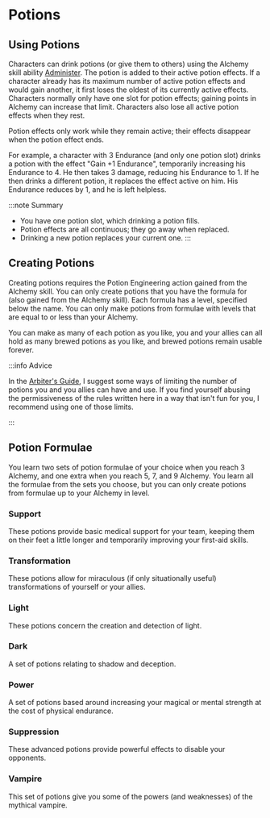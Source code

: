 # Potions

## Using Potions

Characters can drink potions (or give them to others) using the Alchemy skill ability [Administer](/skills/hand/alchemy/#1-administer). The potion is added to their active potion effects. If a character already has its maximum number of active potion effects and would gain another, it first loses the oldest of its currently active effects. Characters normally only have one slot for potion effects; gaining points in Alchemy can increase that limit.
Characters also lose all active potion effects when they rest.

Potion effects only work while they remain active; their effects disappear when the potion effect ends.

For example, a character with 3 Endurance (and only one potion slot) drinks a potion with the effect "Gain +1 Endurance", temporarily increasing his Endurance to 4. He then takes 3 damage, reducing his Endurance to 1. If he then drinks a different potion, it replaces the effect active on him. His Endurance reduces by 1, and he is left helpless.

:::note Summary

- You have one potion slot, which drinking a potion fills.
- Potion effects are all continuous; they go away when replaced.
- Drinking a new potion replaces your current one.
  :::

## Creating Potions

Creating potions requires the Potion Engineering action gained from the Alchemy skill. You can only create potions that you have the formula for (also gained from the Alchemy skill). Each formula has a level, specified below the name. You can only make potions from formulae with levels that are equal to or less than your Alchemy.

You can make as many of each potion as you like, you and your allies can all hold as many brewed potions as you like, and brewed potions remain usable forever.

:::info Advice

In the [Arbiter's Guide](/arbiters-guide#potion-brewing-and-money-making), I suggest some ways of limiting the number of potions you and you allies can have and use. If you find yourself abusing the permissiveness of the rules written here in a way that isn't fun for you, I recommend using one of those limits.

:::

## Potion Formulae

You learn two sets of potion formulae of your choice when you reach 3 Alchemy, and one extra when you reach 5, 7, and 9 Alchemy. You learn all the formulae from the sets you choose, but you can only create potions from formulae up to your Alchemy in level.

### Support

These potions provide basic medical support for your team, keeping them on their feet a little longer and temporarily improving your first-aid skills.

<PotionCard
strength = {1}
title = "Anodyne Tea"
effect = "+1 Endurance." />

<PotionCard
strength = {3}
title = "Cure-All"
effect = "You suffer no ill effects from diseases. Any diseases you have do not get worse." />

<PotionCard
strength = {5}
title = "Nurse's Aid"
effect = "+2 Medicine, -2 Depths." />

<PotionCard
strength = {9}
title = "Anaesthesia"
effect = "+3 Endurance, -1 Energetics." />

### Transformation

These potions allow for miraculous (if only situationally useful) transformations of yourself or your allies.

<PotionCard
strength = {3}
title = "Buoyancy Oil"
effect = "You can walk on liquids." />

<PotionCard
strength = {5}
title = "Giant Juice"
effect = "Multiply your size by 2. You can lift and carry larger objects." />

<PotionCard
strength = {7}
title = "Liliputian Extract"
effect = "Divide your size by 2." />

### Light

These potions concern the creation and detection of light.

<PotionCard
strength = {1}
title = "Glow Tonic"
effect = "You emit light to a distance of 10 m." />

<PotionCard
strength = {5}
title = "Shine Splicer"
effect = "When you touch solid surfaces with your bare skin you leave a glowing residue. The residue lasts for ten minutes and emits light to a distance of 5 m." />

<PotionCard
strength = {5}
title = "Bottled Beacon"
effect = "While your eyes are open, radiant light from them illuminates anything within your field of vision to a distance of 30 m." />

<PotionCard
strength = {9}
title = "Luminous"
effect = "You emit light to a distance of 50 m. Other creatures within 5 m of you cannot see." />

### Dark

A set of potions relating to shadow and deception.

<PotionCard
strength = {3}
title = "Eyes Subterranean"
effect = "You can see in total darkness, but not in any other level of light." />

<PotionCard
strength = {7}
title = "Cthonic Concoction"
effect = "You can hide in dim light as if it were darkness, and creatures cannot see you in dim light if they aren't aware of you." />

<PotionCard
strength = {9}
title = "Unlight"
effect = "You are invisible." />

### Power

A set of potions based around increasing your magical or mental strength at the cost of physical endurance.

<PotionCard
  strength = {3}
  title = "Angel-Feather Tincture"
  effect = "+2 Spirituality, -2 Endurance." />

<PotionCard
  strength = {5}
  title = "Mind Oil"
  effect = "+2 Depths, -2 Endurance." />

<PotionCard
  strength = {7}
  title = "Lightning Syrup"
  effect = "+2 Energetics, -2 Endurance." />

### Suppression

These advanced potions provide powerful effects to disable your opponents.

<PotionCard
  strength = {5}
  title = "Neutralising Spirit"
  effect = "Your other potion effects do not apply." />

<PotionCard
  strength = {7}
  title = "Paralysing Toxin"
  effect = "Your speed is zero." />

<PotionCard
strength = {9}
title = "Suppressant"
effect = "You cannot cast spells." />

### Vampire

This set of potions give you some of the powers (and weaknesses) of the mythical vampire.

<PotionCard
  strength = {3}
  title = "Lightless Life"
  effect = "You do not need to sleep. Direct sunlight causes your skin to burn painfully." />

<PotionCard
  strength = {5}
  title = "Deathless Death"
  effect = "Poisons have no effect on you (this does not include negative potion effects). You do not need to breathe." />

<PotionCard
  strength = {7}
  title = "Cocktail of Roses"
  effect = "When you are rendered helpless, you immediately die and turn to dust. Attacks made using mundane weapons (except those made of or coated in silver) do not harm you." />

<PotionCard
  strength = {7}
  title = "Carmillan Cordial"
  effect = "You transform into mist. You can't take actions, can't be hurt, can fly, and can squeeze through any gap that smoke could. You can choose to end this potion effect at any time." />

<PotionCard
  strength = {9}
  title = "Eternity"
  effect = "You do not age." />

